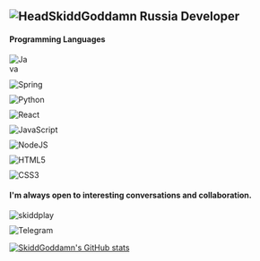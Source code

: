 <h2><img alt="Head" src="https://mc-heads.net/head/SkiddGoddamn" style="cursor: pointer; display: inline-block;" />SkiddGoddamn Russia Developer</h2>

<h4>Programming Languages</h4>
<div style="display: flex; gap: 10px; flex-direction: column;">
  <span onclick="window.open('https://www.java.com', '_blank')" style="width: 35px; height: 35px;">
    <img alt="Java" src="https://img.shields.io/badge/java-%23ED8B00.svg?style=for-the-badge&logo=java&logoColor=white" />
  </span>
  <span onclick="window.open('https://spring.io/', '_blank')" style="cursor: pointer; display: inline-block;">
    <img alt="Spring" src="https://img.shields.io/badge/Spring-6DB33F?style=for-the-badge&logo=spring&logoColor=white" />
  </span>
  <span onclick="window.open('https://www.python.org', '_blank')" style="cursor: pointer; display: inline-block;">
    <img alt="Python" src="https://img.shields.io/badge/Python-14354C?style=for-the-badge&logo=python&logoColor=white"/>
  </span>
  <span onclick="window.open('https://reactjs.org', '_blank')" style="cursor: pointer; display: inline-block;">
    <img alt="React" src="https://img.shields.io/badge/React-%2320232a.svg?logo=react&style=for-the-badge&logoColor=%2361DAFB"/>
  </span>
  <span onclick="window.open('https://developer.mozilla.org/en-US/docs/Web/JavaScript', '_blank')" style="cursor: pointer; display: inline-block;">
    <img alt="JavaScript" src="https://img.shields.io/badge/JavaScript-323330?style=for-the-badge&logo=javascript&logoColor=F7DF1E"/>
  </span>
  <span onclick="window.open('https://nodejs.org', '_blank')" style="cursor: pointer; display: inline-block;">
    <img alt="NodeJS" src="https://img.shields.io/badge/Node.js-43853D?style=for-the-badge&logo=node.js&logoColor=white"/>
  </span>
  <span onclick="window.open('https://developer.mozilla.org/en-US/docs/Web/HTML', '_blank')" style="cursor: pointer; display: inline-block;">
    <img alt="HTML5" src="https://img.shields.io/badge/html5-%23E34F26.svg?style=for-the-badge&logo=html5&logoColor=white"/>
  </span>
  <span onclick="window.open('https://developer.mozilla.org/en-US/docs/Web/CSS', '_blank')" style="cursor: pointer; display: inline-block;">
    <img alt="CSS3" src="https://img.shields.io/badge/css3-%231572B6.svg?style=for-the-badge&logo=css3&logoColor=white"/>
  </span>
</div>

<h4>I'm always open to interesting conversations and collaboration.</h4>
<div style="display: flex; gap: 10px; flex-direction: column;">
  <span onclick="window.open('https://discord.minecomplex.net/', '_blank')" style="cursor: pointer; display: inline-block;">
    <img alt="skiddplay" src="https://img.shields.io/badge/Discord-%237289DA.svg?style=for-the-badge&logo=discord&logoColor=white"/>
  </span>
  <span onclick="window.open('https://t.me/l066y', '_blank')" style="cursor: pointer; display: inline-block;">
    <img alt="Telegram" src="https://img.shields.io/badge/Telegram-2CA5E0?logo=telegram&style=for-the-badge&logoColor=white"/>
  </span>
</div>

[![SkiddGoddamn's GitHub stats](https://github-readme-stats.vercel.app/api?username=skiddgoddamn&theme=radical)](https://github.com/skiddgoddamn)
